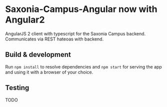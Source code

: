 # Saxonia-Campus-Angular now with Angular2

AngularJS 2 client with typescript for the Saxonia Campus backend.
Communicates via REST hateoas with backend.

## Build & development

Run `npm install` to resolve dependencies and `npm start` for serving the app and using it with a browser of your choice.

## Testing

TODO
